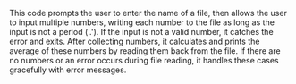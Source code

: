 This code prompts the user to enter the name of a file, then allows the user to input multiple numbers, writing each number to the file as long as the input is not a period ('.'). If the input is not a valid number, it catches the error and exits. After collecting numbers, it calculates and prints the average of these numbers by reading them back from the file. If there are no numbers or an error occurs during file reading, it handles these cases gracefully with error messages.
